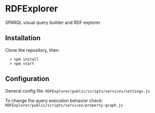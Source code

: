 # RDFExplorer
SPARQL visual query builder and RDF explorer

## Installation

Clone the repository, then:
```
  > npm install
  > npm start
```

## Configuration

General config file: `RDFExplorer/public/scripts/services/settings.js`

To change the query execution behavior check: `RDFExplorer/public/scripts/services/property-graph.js`
